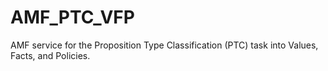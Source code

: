 # AMF_PTC_VFP
AMF service for the Proposition Type Classification (PTC) task into Values, Facts, and Policies.